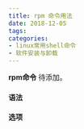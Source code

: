 ```yaml
---
title: rpm 命令用法
date: 2018-12-05
tags:
categories: 
- linux常用shell命令
- 软件安装与卸载
---
```

**rpm命令** 待添加。
<!-- more --> 
#### **语法**


#### **选项**
